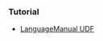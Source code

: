 ### Tutorial
* [LanguageManual UDF](https://cwiki.apache.org/confluence/display/Hive/LanguageManual+UDF)
